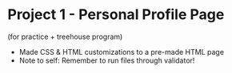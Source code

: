 # Project 1 - Personal Profile Page
(for practice + treehouse program)

- Made CSS & HTML customizations to a pre-made HTML page
- Note to self: Remember to run files through validator!

